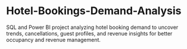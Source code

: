 # Hotel-Bookings-Demand-Analysis
SQL and Power BI project analyzing hotel booking demand to uncover trends, cancellations, guest profiles, and revenue insights for better occupancy and revenue management.

